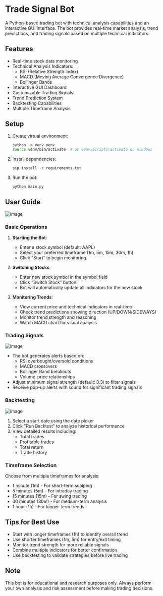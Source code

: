 # Trade Signal Bot

A Python-based trading bot with technical analysis capabilities and an interactive GUI interface. The bot provides real-time market analysis, trend predictions, and trading signals based on multiple technical indicators.

## Features
- Real-time stock data monitoring
- Technical Analysis Indicators:
  - RSI (Relative Strength Index)
  - MACD (Moving Average Convergence Divergence)
  - Bollinger Bands
- Interactive GUI Dashboard
- Customizable Trading Signals
- Trend Prediction System
- Backtesting Capabilities
- Multiple Timeframe Analysis

## Setup
1. Create virtual environment:
   ```bash
   python -m venv venv
   source venv/bin/activate  # or venv\Scripts\activate on Windows
   ```

2. Install dependencies:
   ```bash
   pip install -r requirements.txt
   ```

3. Run the bot:
   ```bash
   python main.py
   ```

## User Guide
![image](https://github.com/user-attachments/assets/0efba20b-44c6-4105-bf73-53ce28243ffd)

### Basic Operations
1. **Starting the Bot**:
   - Enter a stock symbol (default: AAPL)
   - Select your preferred timeframe (1m, 5m, 15m, 30m, 1h)
   - Click "Start" to begin monitoring

2. **Switching Stocks**:
   - Enter new stock symbol in the symbol field
   - Click "Switch Stock" button
   - Bot will automatically update all indicators for the new stock

3. **Monitoring Trends**:
   - View current price and technical indicators in real-time
   - Check trend predictions showing direction (UP/DOWN/SIDEWAYS)
   - Monitor trend strength and reasoning
   - Watch MACD chart for visual analysis

### Trading Signals
![image](https://github.com/user-attachments/assets/1c4aacfa-ee07-48d2-b92b-613e40cdfb4b)

- The bot generates alerts based on:
  - RSI overbought/oversold conditions
  - MACD crossovers
  - Bollinger Band breakouts
  - Volume-price relationships
- Adjust minimum signal strength (default: 0.3) to filter signals
- Receive pop-up alerts with sound for significant trading signals

### Backtesting
![image](https://github.com/user-attachments/assets/5e33b5ea-6edb-45ea-a24b-923cb389cc0b)

1. Select a start date using the date picker
2. Click "Run Backtest" to analyze historical performance
3. View detailed results including:
   - Total trades
   - Profitable trades
   - Total return
   - Trade history

### Timeframe Selection
Choose from multiple timeframes for analysis:
- 1 minute (1m) - For short-term scalping
- 5 minutes (5m) - For intraday trading
- 15 minutes (15m) - For swing trading
- 30 minutes (30m) - For medium-term analysis
- 1 hour (1h) - For longer-term trends

## Tips for Best Use
- Start with longer timeframes (1h) to identify overall trend
- Use shorter timeframes (1m, 5m) for entry/exit timing
- Monitor trend strength for more reliable signals
- Combine multiple indicators for better confirmation
- Use backtesting to validate strategies before live trading

## Note
This bot is for educational and research purposes only. Always perform your own analysis and risk assessment before making trading decisions.
